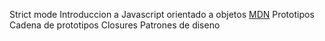 Strict mode
Introduccion a Javascript orientado a objetos [MDN](https://developer.mozilla.org/en-US/docs/Web/JavaScript/Introduction_to_Object-Oriented_JavaScript)
Prototipos
Cadena de prototipos
Closures
Patrones de diseno
